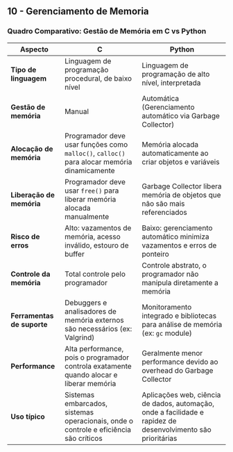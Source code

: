 ## 10 - Gerenciamento de Memoria

### Quadro Comparativo: Gestão de Memória em C vs Python


| Aspecto                  | C                                        | Python                                  |
|--------------------------|------------------------------------------|----------------------------------------|
| **Tipo de linguagem**     | Linguagem de programação procedural, de baixo nível | Linguagem de programação de alto nível, interpretada |
| **Gestão de memória**     | Manual                                   | Automática (Gerenciamento automático via Garbage Collector) |
| **Alocação de memória**   | Programador deve usar funções como `malloc()`, `calloc()` para alocar memória dinamicamente | Memória alocada automaticamente ao criar objetos e variáveis |
| **Liberação de memória**  | Programador deve usar `free()` para liberar memória alocada manualmente | Garbage Collector libera memória de objetos que não são mais referenciados |
| **Risco de erros**        | Alto: vazamentos de memória, acesso inválido, estouro de buffer | Baixo: gerenciamento automático minimiza vazamentos e erros de ponteiro |
| **Controle da memória**   | Total controle pelo programador          | Controle abstrato, o programador não manipula diretamente a memória |
| **Ferramentas de suporte**| Debuggers e analisadores de memória externos são necessários (ex: Valgrind) | Monitoramento integrado e bibliotecas para análise de memória (ex: `gc` module) |
| **Performance**           | Alta performance, pois o programador controla exatamente quando alocar e liberar memória | Geralmente menor performance devido ao overhead do Garbage Collector |
| **Uso típico**            | Sistemas embarcados, sistemas operacionais, onde o controle e eficiência são críticos | Aplicações web, ciência de dados, automação, onde a facilidade e rapidez de desenvolvimento são prioritárias |
